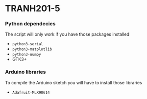 # TRANH201-5
### Python dependecies
The script will only work if you have those packages installed 
 - `python3-serial`
 - `python3-matplotlib`
 - `python3-numpy`
 - GTK3+

### Arduino libraries
To compile the Arduino sketch you will have to install those libraries
 - `Adafruit-MLX90614` 
